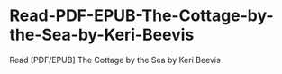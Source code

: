 # Read-PDF-EPUB-The-Cottage-by-the-Sea-by-Keri-Beevis
Read [PDF/EPUB] The Cottage by the Sea by Keri Beevis
